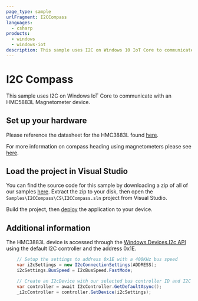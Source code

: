 ```yaml
---
page_type: sample
urlFragment: I2CCompass
languages:
  - csharp
products:
  - windows
  - windows-iot
description: This sample uses I2C on Windows 10 IoT Core to communicate with an HMC5883L Magnetometer device.
---
```


# I2C Compass

This sample uses I2C on Windows IoT Core to communicate with an HMC5883L Magnetometer device.

## Set up your hardware
Please reference the datasheet for the HMC3883L found [here](https://github.com/microsoft/Windows-iotcore-samples/blob/develop/Samples/I2CCompass/HMC5883L_3-Axis_Digital_Compass_IC.pdf).

For more information on compass heading using magnetometers please see [here](https://github.com/microsoft/Windows-iotcore-samples/blob/develop/Samples/I2CCompass/AN203_Compass_Heading_Using_Magnetometers.pdf).

## Load the project in Visual Studio
You can find the source code for this sample by downloading a zip of all of our samples [here](https://github.com/Microsoft/Windows-iotcore-samples/archive/master.zip). Extract the zip to your disk, then open the `Samples\I2CCompass\CS\I2CCompass.sln` project from Visual Studio.

Build the project, then [deploy](https://github.com/MicrosoftDocs/windows-iotcore-docs/blob/master/windows-iotcore/develop-your-app/AppDeployment.md) the application to your device.

## Additional information
The HMC3883L device is accessed through the [Windows.Devices.I2c API](https://docs.microsoft.com/en-us/uwp/api/windows.devices.i2c) using the default I2C controller and the address 0x1E.
```CS
    // Setup the settings to address 0x1E with a 400KHz bus speed
    var i2cSettings = new I2cConnectionSettings(ADDRESS);
    i2cSettings.BusSpeed = I2cBusSpeed.FastMode;

    // Create an I2cDevice with our selected bus controller ID and I2C settings
    var controller = await I2cController.GetDefaultAsync();
    _i2cController = controller.GetDevice(i2cSettings);
```
